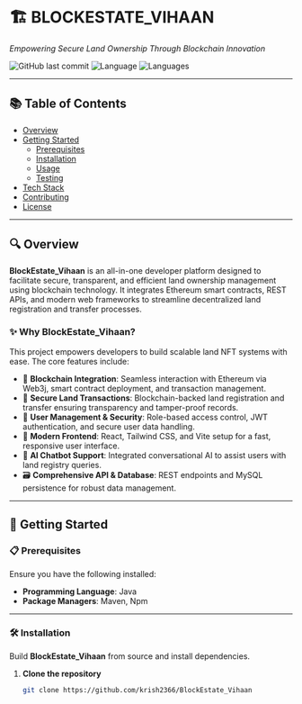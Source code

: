 # 🏗️ BLOCKESTATE_VIHAAN

*Empowering Secure Land Ownership Through Blockchain Innovation*

![GitHub last commit](https://img.shields.io/github/last-commit/krish2366/BlockEstate_Vihaan)
![Language](https://img.shields.io/badge/java-51.0%25-blue)
![Languages](https://img.shields.io/badge/languages-5-informational)

---

## 📚 Table of Contents
- [Overview](#overview)
- [Getting Started](#getting-started)
  - [Prerequisites](#prerequisites)
  - [Installation](#installation)
  - [Usage](#usage)
  - [Testing](#testing)
- [Tech Stack](#tech-stack)
- [Contributing](#contributing)
- [License](#license)

---

## 🔍 Overview

**BlockEstate_Vihaan** is an all-in-one developer platform designed to facilitate secure, transparent, and efficient land ownership management using blockchain technology. It integrates Ethereum smart contracts, REST APIs, and modern web frameworks to streamline decentralized land registration and transfer processes.

### ✨ Why BlockEstate_Vihaan?

This project empowers developers to build scalable land NFT systems with ease. The core features include:

- 🔗 **Blockchain Integration**: Seamless interaction with Ethereum via Web3j, smart contract deployment, and transaction management.
- 🚀 **Secure Land Transactions**: Blockchain-backed land registration and transfer ensuring transparency and tamper-proof records.
- 🔐 **User Management & Security**: Role-based access control, JWT authentication, and secure user data handling.
- 🎨 **Modern Frontend**: React, Tailwind CSS, and Vite setup for a fast, responsive user interface.
- 🤖 **AI Chatbot Support**: Integrated conversational AI to assist users with land registry queries.
- 🗃️ **Comprehensive API & Database**: REST endpoints and MySQL persistence for robust data management.

---

## 🚀 Getting Started

### 📋 Prerequisites

Ensure you have the following installed:

- **Programming Language**: Java
- **Package Managers**: Maven, Npm

---

### 🛠️ Installation

Build **BlockEstate_Vihaan** from source and install dependencies.

1. **Clone the repository**
   ```bash
   git clone https://github.com/krish2366/BlockEstate_Vihaan
